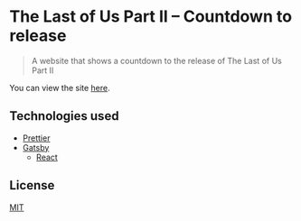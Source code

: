 # The Last of Us Part II – Countdown to release

> A website that shows a countdown to the release of The Last of Us Part II

You can view the site [here](https://tlou2-countdown.netlify.app/).

## Technologies used

- [Prettier](https://prettier.io/)
- [Gatsby](https://www.gatsbyjs.org/)
  - [React](https://reactjs.org/)

## License

[MIT](LICENSE)
